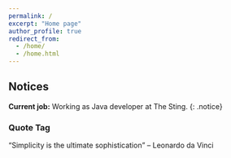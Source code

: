 ```yaml
---
permalink: /
excerpt: "Home page"
author_profile: true
redirect_from: 
  - /home/
  - /home.html
---
```


## Notices

**Current job:** Working as Java developer at The Sting.
{: .notice}

### Quote Tag

<q>Simplicity is the ultimate sophistication</q> &#8211; Leonardo da Vinci
